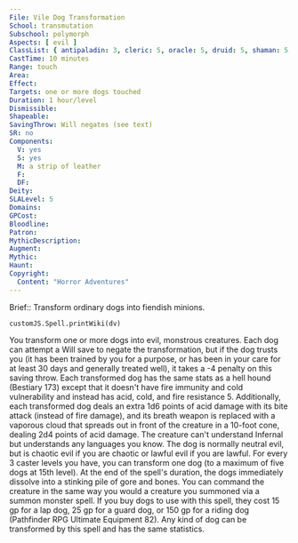 ```yaml
---
File: Vile Dog Transformation
School: transmutation
Subschool: polymorph
Aspects: [ evil ]
ClassList: { antipaladin: 3, cleric: 5, oracle: 5, druid: 5, shaman: 5, sorcerer: 5, wizard: 5, witch: 5 }
CastTime: 10 minutes
Range: touch
Area: 
Effect: 
Targets: one or more dogs touched
Duration: 1 hour/level
Dismissible: 
Shapeable: 
SavingThrow: Will negates (see text)
SR: no
Components:
  V: yes
  S: yes
  M: a strip of leather
  F: 
  DF: 
Deity: 
SLALevel: 5
Domains: 
GPCost: 
Bloodline: 
Patron: 
MythicDescription: 
Augment: 
Mythic: 
Haunt: 
Copyright:
  Content: "Horror Adventures"
---
```

Brief:: Transform ordinary dogs into fiendish minions.

```dataviewjs
customJS.Spell.printWiki(dv)
```

You transform one or more dogs into evil, monstrous creatures. Each dog can attempt a Will save to negate the transformation, but if the dog trusts you (it has been trained by you for a purpose, or has been in your care for at least 30 days and generally treated well), it takes a -4 penalty on this saving throw. Each transformed dog has the same stats as a hell hound (Bestiary 173) except that it doesn't have fire immunity and cold vulnerability and instead has acid, cold, and fire resistance 5. Additionally, each transformed dog deals an extra 1d6 points of acid damage with its bite attack (instead of fire damage), and its breath weapon is replaced with a vaporous cloud that spreads out in front of the creature in a 10-foot cone, dealing 2d4 points of acid damage. The creature can't understand Infernal but understands any languages you know. The dog is normally neutral evil, but is chaotic evil if you are chaotic or lawful evil if you are lawful.  For every 3 caster levels you have, you can transform one dog (to a maximum of five dogs at 15th level). At the end of the spell's duration, the dogs immediately dissolve into a stinking pile of gore and bones.  You can command the creature in the same way you would a creature you summoned via a summon monster spell. If you buy dogs to use with this spell, they cost 15 gp for a lap dog, 25 gp for a guard dog, or 150 gp for a riding dog (Pathfinder RPG Ultimate Equipment 82). Any kind of dog can be transformed by this spell and has the same statistics.

